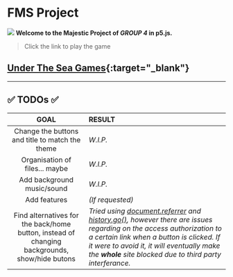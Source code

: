 # FMS Project 

![](https://ih0.redbubble.net/image.5040859852.6664/raf,1000x350,075,t,fafafa:ca443f4786.jpg)
**Welcome to the Majestic Project of _GROUP 4_ in p5.js.**

> Click the link to play the game 

## [Under The Sea Games](https://jaycep3n.github.io/FMS_Team4/){:target="_blank"}

<hr>

## :white_check_mark: TODOs :white_check_mark:

| GOAL  | RESULT |
| :---: | :---   |
| Change the buttons and title to match the theme  | _W.I.P._
| Organisation of files... maybe  | _W.I.P._
| Add background music/sound  | _W.I.P._
| Add features  | *(If requested)*
| Find alternatives for the back/home button, instead of changing backgrounds, show/hide butons  | _Tried using [document.referrer](https://developer.mozilla.org/en-US/docs/Web/API/Document/referrer) and [history.go()](https://developer.mozilla.org/en-US/docs/Web/API/History/go), however there are issues regarding on the access authorization to a certain link when a button is clicked. If it were to avoid it, it will eventually make the **whole** site blocked due to third party interferance._ 


